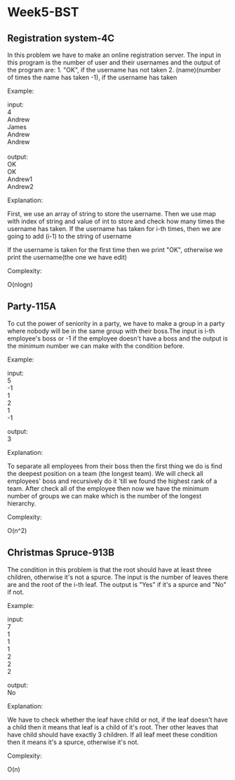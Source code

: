   # Week5-BST

## Registration system-4C

In this problem we have to make an online registration server. The input in this program is the number of user and their usernames and the output of the program are:
	1. "OK", if the username has not taken
	2. (name)(number of times the name has taken -1), if the username has taken

Example:

input:<br/>
4<br/>
Andrew<br/>
James<br/>
Andrew<br/>
Andrew<br/>
<br/>
output:<br/>
OK<br/>
OK<br/>
Andrew1<br/>
Andrew2

Explanation:

First, we use an array of string to store the username.
Then we use map with index of string and value of int to store and check how many times the username has taken.
If the username has taken for i-th times, then we are going to add (i-1) to the string of username

If the username is taken for the first time then we print "OK", otherwise we print the username(the one we have edit) 

Complexity:

O(nlogn)

## Party-115A

To cut the power of seniority in a party, we have to make a group in a party where nobody will be in the same group with their boss.The input is i-th employee's boss or -1 if the employee doesn't have a boss and  the output is the minimum number we can make with the condition before. 

Example:

input:<br/>
5<br/>
-1<br/>
1<br/>
2<br/>
1<br/>
-1

output:<br/>
3

Explanation:

To separate all employees from their boss then the first thing we do is find the deepest position on a team (the longest team).
We will check all employees' boss and recursively do it 'till we found the highest rank of a team. After check all of the employee then now we have the minimum number of groups we can make which is the number of the longest hierarchy.

Complexity:

O(n^2)

## Christmas Spruce-913B

The condition in this problem is that the root should have at least three children, otherwise it's not a spurce. The input is the number of leaves there are and the root of the i-th leaf. The output is "Yes" if it's a spurce and "No" if not.

Example:

input:<br/>
7<br/>
1<br/>
1<br/>
1<br/>
2<br/>
2<br/>
2

output:<br/>
No

Explanation:

We have to check whether the leaf have child or not, if the leaf doesn't have a child then it means that leaf is a child of it's root.
Ther other leaves that have child should have exactly 3 children. If all leaf meet these condition then it means it's a spurce, otherwise it's not.

Complexity:

O(n)
